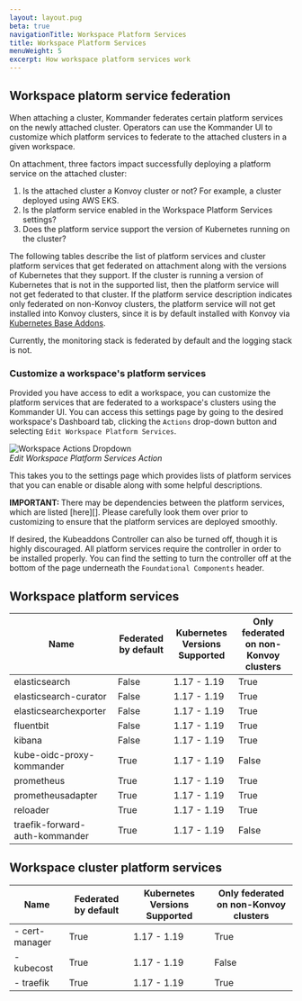 ```yaml
---
layout: layout.pug
beta: true
navigationTitle: Workspace Platform Services
title: Workspace Platform Services
menuWeight: 5
excerpt: How workspace platform services work
---
```


## Workspace platorm service federation

When attaching a cluster, Kommander federates certain platform services on the newly attached cluster. Operators can use the Kommander UI to customize which platform services to federate to the attached clusters in a given workspace.

On attachment, three factors impact successfully deploying a platform service on the attached cluster:

1. Is the attached cluster a Konvoy cluster or not? For example, a cluster deployed using AWS EKS.
2. Is the platform service enabled in the Workspace Platform Services settings?
3. Does the platform service support the version of Kubernetes running on the cluster?

The following tables describe the list of platform services and cluster platform services that get federated on attachment along with the versions of Kubernetes that they support. If the cluster is running a version of Kubernetes that is not in the supported list, then the platform service will not get federated to that cluster. If the platform service description indicates only federated on non-Konvoy clusters, the platform service will not get installed into Konvoy clusters, since it is by default installed with Konvoy via [Kubernetes Base Addons](/dkp/konvoy/1.7/addons/).

Currently, the monitoring stack is federated by default and the logging stack is not.

### Customize a workspace's platform services

Provided you have access to edit a workspace, you can customize the platform services that are federated to a workspace's clusters using the Kommander UI. You can access this settings page by going to the desired workspace's Dashboard tab, clicking the `Actions` drop-down button and selecting `Edit Workspace Platform Services`.

![Workspace Actions Dropdown](/dkp/kommander/1.3/img/workspace-actions-dropdown.png)
<br />_Edit Workspace Platform Services Action_

This takes you to the settings page which provides lists of platform services that you can enable or disable along with some helpful descriptions.

<p class="message--important"><strong>IMPORTANT: </strong>There may be dependencies between the platform services, which are listed [here][]. Please carefully look them over prior to customizing to ensure that the platform services are deployed smoothly.</p>

If desired, the Kubeaddons Controller can also be turned off, though it is highly discouraged. All platform services require the controller in order to be installed properly. You can find the setting to turn the controller off at the bottom of the page underneath the `Foundational Components` header.

## Workspace platform services

| Name                                 | Federated by default | Kubernetes Versions Supported | Only federated on non-Konvoy clusters |
| ------------------------------------ | -------------------- | ----------------------------- | ------------------------------------- |
| elasticsearch                        | False                | 1.17 - 1.19                   | True                                  |
| elasticsearch-curator                | False                | 1.17 - 1.19                   | True                                  |
| elasticsearchexporter                | False                | 1.17 - 1.19                   | True                                  |
| fluentbit                            | False                | 1.17 - 1.19                   | True                                  |
| kibana                               | False                | 1.17 - 1.19                   | True                                  |
| kube-oidc-proxy-kommander            | True                 | 1.17 - 1.19                   | False                                 |
| prometheus                           | True                 | 1.17 - 1.19                   | True                                  |
| prometheusadapter                    | True                 | 1.17 - 1.19                   | True                                  |
| reloader                             | True                 | 1.17 - 1.19                   | True                                  |
| traefik-forward-auth-kommander       | True                 | 1.17 - 1.19                   | False                                 |

## Workspace cluster platform services

| Name           | Federated by default | Kubernetes Versions Supported | Only federated on non-Konvoy clusters |
| -------------- | -------------------- | ----------------------------- | ------------------------------------- |
| - cert-manager | True                 | 1.17 - 1.19                   | True                                  |
| - kubecost     | True                 | 1.17 - 1.19                   | False                                 |
| - traefik      | True                 | 1.17 - 1.19                   | True                                  |
